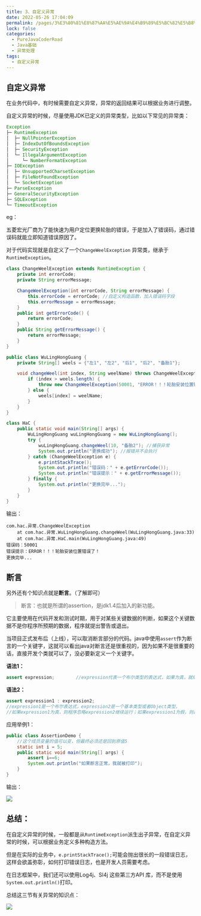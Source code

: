 ```yaml
---
title: 3、自定义异常
date: 2022-05-26 17:04:09
permalink: /pages/3%E3%80%81%E8%87%AA%E5%AE%9A%E4%B9%89%E5%BC%82%E5%B8%B8
lock: false
categories: 
  - PureJavaCoderRoad
  - Java基础
  - 异常处理
tags: 
  - 自定义异常
---
```

## 自定义异常

在业务代码中，有时候需要自定义异常，异常的返回结果可以根据业务进行调整。

自定义异常的时候，尽量使用JDK已定义的异常类型，比如以下常见的异常类：

```java
Exception
├─ RuntimeException
│  ├─ NullPointerException
│  ├─ IndexOutOfBoundsException
│  ├─ SecurityException
│  └─ IllegalArgumentException
│     └─ NumberFormatException
├─ IOException
│  ├─ UnsupportedCharsetException
│  ├─ FileNotFoundException
│  └─ SocketException
├─ ParseException
├─ GeneralSecurityException
├─ SQLException
└─ TimeoutException
```



eg：

五菱宏光厂商为了能快速为用户定位更换轮胎的错误，于是加入了错误码，通过错误码就能立即知道错误原因了。

对于代码实现就是自定义了一个`ChangeWeelException` 异常类，继承于`RuntimeException`。

```java
class ChangeWeelException extends RuntimeException {
    private int errorCode;
    private String errorMessage;

    ChangeWeelException(int errorCode, String errorMessage) {
        this.errorCode = errorCode; //自定义构造函数，加入错误码字段
        this.errorMessage = errorMessage;
    }
    public int getErrorCode() {
        return errorCode;
    }
    public String getErrorMessage() {
        return errorMessage;
    }
}

public class WuLingHongGuang {
    private String[] weels = {"左1", "左2", "后1", "后2", "备胎1"};

    void changeWeel(int index, String weelName) throws ChangeWeelException { //throws 关键字，表示方法可能会抛出异常
        if (index > weels.length) {
            throw new ChangeWeelException(50001, "ERROR！！！轮胎安装位置错误了！"); //throw 关键字，直接抛出异常
        } else {
            weels[index] = weelName;
        }
    }
}

class HaC {
    public static void main(String[] args) {
        WuLingHongGuang wuLingHongGuang = new WuLingHongGuang();
        try {
            wuLingHongGuang.changeWeel(10, "备胎2"); //捕获异常
            System.out.println("更换成功"); //报错并不会执行
        } catch (ChangeWeelException e) {
            e.printStackTrace();
            System.out.println("错误码：" + e.getErrorCode());
            System.out.println("错误提示：" + e.getErrorMessage());
        } finally {
            System.out.println("更换完毕...");
        }
    }
}
```

输出：

```
com.hac.异常.ChangeWeelException
	at com.hac.异常.WuLingHongGuang.changeWeel(WuLingHongGuang.java:33)
	at com.hac.异常.HaC.main(WuLingHongGuang.java:49)
错误码：50001
错误提示：ERROR！！！轮胎安装位置错误了！
更换完毕...
```

## 断言

另外还有个知识点就是**断言**。（了解即可）

> 断言：也就是所谓的assertion，是jdk1.4后加入的新功能。

它主要使用在代码开发和测试时期，用于对某些关键数据的判断，如果这个关键数据不是你程序所预期的数据，程序就提出警告或退出。

当项目正式发布后（上线），可以取消断言部分的代码。java中使用`assert`作为断言的一个关键字，这就可以看出java对断言还是很重视的，因为如果不是很重要的话，直接开发个类就可以了，没必要新定义一个关键字。

**语法1：**

```java
assert expression;        //expression代表一个布尔类型的表达式，如果为真，就继续正常运行，如果为假，程序退出
```

**语法2：**

```java
assert expression1 : expression2;          
//expression1是一个布尔表达式，expression2是一个基本类型或者Object类型，
//如果expression1为真，则程序忽略expression2继续运行；如果expression1为假，则运行expression2，然后退出程序。
```

应用举例1：

```java
public class AssertionDemo {  
    //这个成员变量的值可以变，但最终必须还是回到原值5  
    static int i = 5;  
    public static void main(String[] args) {  
        assert i==6;  
        System.out.println("如果断言正常，我就被打印");  
    }  
}
```

输出：

![](https://cdn.jsdelivr.net/gh/DogerRain/image@main/Home/image-20210425230218025.png) 

## 总结：

在自定义异常的时候，一般都是从`RuntimeException`派生出子异常，在自定义异常的时候，可以根据业务定义多种构造方法。

但是在实际的业务中，`e.printStackTrace();`可能会抛出很长的一段错误日志，这样会欲盖弥彰，如何打印错误日志，也是开发人员需要考虑。

在日志框架中，我们还可以使用Log4j、Sl4j 这些第三方API 库，而不是使用`System.out.println()`打印。



总结这三节有关异常的知识点：

![](https://cdn.jsdelivr.net/gh/DogerRain/image@main/Home/image-20210425225606460.png)